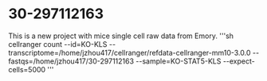 # 30-297112163
This is a new project with mice single cell raw data from Emory.
'''sh
cellranger count --id=KO-KLS                  --transcriptome=/home/jzhou417/cellranger/refdata-cellranger-mm10-3.0.0                  --fastqs=/home/jzhou417/30-297112163                  --sample=KO-STAT5-KLS                  --expect-cells=5000
'''
